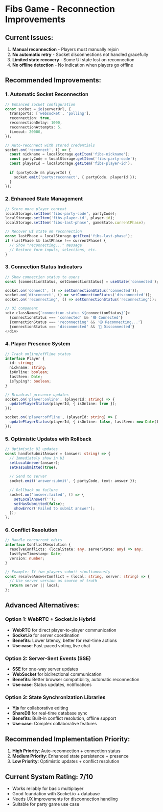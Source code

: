# Fibs Game - Reconnection Improvements

## Current Issues:
1. **Manual reconnection** - Players must manually rejoin
2. **No automatic retry** - Socket disconnections not handled gracefully
3. **Limited state recovery** - Some UI state lost on reconnection
4. **No offline detection** - No indication when players go offline

## Recommended Improvements:

### 1. Automatic Socket Reconnection
```typescript
// Enhanced socket configuration
const socket = io(serverUrl, {
  transports: ['websocket', 'polling'],
  reconnection: true,
  reconnectionDelay: 1000,
  reconnectionAttempts: 5,
  timeout: 20000,
});

// Auto-reconnect with stored credentials
socket.on('reconnect', () => {
  const nickname = localStorage.getItem('fibs-nickname');
  const partyCode = localStorage.getItem('fibs-party-code');
  const playerId = localStorage.getItem('fibs-player-id');
  
  if (partyCode && playerId) {
    socket.emit('party:reconnect', { partyCode, playerId });
  }
});
```

### 2. Enhanced State Management
```typescript
// Store more player context
localStorage.setItem('fibs-party-code', partyCode);
localStorage.setItem('fibs-player-id', player.id);
localStorage.setItem('fibs-last-phase', gameState.currentPhase);

// Recover UI state on reconnection
const lastPhase = localStorage.getItem('fibs-last-phase');
if (lastPhase && lastPhase !== currentPhase) {
  // Show "reconnecting..." message
  // Restore form inputs, selections, etc.
}
```

### 3. Connection Status Indicators
```typescript
// Show connection status to users
const [connectionStatus, setConnectionStatus] = useState('connected');

socket.on('connect', () => setConnectionStatus('connected'));
socket.on('disconnect', () => setConnectionStatus('disconnected'));
socket.on('reconnecting', () => setConnectionStatus('reconnecting'));

// UI component
<div className={`connection-status ${connectionStatus}`}>
  {connectionStatus === 'connected' && '🟢 Connected'}
  {connectionStatus === 'reconnecting' && '🟡 Reconnecting...'}
  {connectionStatus === 'disconnected' && '🔴 Disconnected'}
</div>
```

### 4. Player Presence System
```typescript
// Track online/offline status
interface Player {
  id: string;
  nickname: string;
  isOnline: boolean;
  lastSeen: Date;
  isTyping?: boolean;
}

// Broadcast presence updates
socket.on('player:online', (playerId: string) => {
  updatePlayerStatus(playerId, { isOnline: true });
});

socket.on('player:offline', (playerId: string) => {
  updatePlayerStatus(playerId, { isOnline: false, lastSeen: new Date() });
});
```

### 5. Optimistic Updates with Rollback
```typescript
// Optimistic UI updates
const handleSubmitAnswer = (answer: string) => {
  // Immediately show in UI
  setLocalAnswer(answer);
  setHasSubmitted(true);
  
  // Send to server
  socket.emit('answer:submit', { partyCode, text: answer });
  
  // Rollback on failure
  socket.on('answer:failed', () => {
    setLocalAnswer('');
    setHasSubmitted(false);
    showError('Failed to submit answer');
  });
};
```

### 6. Conflict Resolution
```typescript
// Handle concurrent edits
interface ConflictResolution {
  resolveConflicts: (localState: any, serverState: any) => any;
  lastSyncTimestamp: Date;
  version: number;
}

// Example: If two players submit simultaneously
const resolveAnswerConflict = (local: string, server: string) => {
  // Use server version as source of truth
  return server || local;
};
```

## Advanced Alternatives:

### Option 1: WebRTC + Socket.io Hybrid
- **WebRTC** for direct player-to-player communication
- **Socket.io** for server coordination
- **Benefits**: Lower latency, better for real-time actions
- **Use case**: Fast-paced voting, live chat

### Option 2: Server-Sent Events (SSE)
- **SSE** for one-way server updates
- **WebSocket** for bidirectional communication
- **Benefits**: Better browser compatibility, automatic reconnection
- **Use case**: Status updates, notifications

### Option 3: State Synchronization Libraries
- **Yjs** for collaborative editing
- **ShareDB** for real-time database sync
- **Benefits**: Built-in conflict resolution, offline support
- **Use case**: Complex collaborative features

## Recommended Implementation Priority:

1. **High Priority**: Auto-reconnection + connection status
2. **Medium Priority**: Enhanced state persistence + presence
3. **Low Priority**: Optimistic updates + conflict resolution

## Current System Rating: 7/10
- Works reliably for basic multiplayer
- Good foundation with Socket.io + database
- Needs UX improvements for disconnection handling
- Suitable for party game use case
